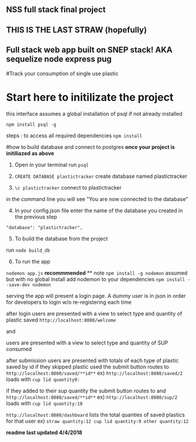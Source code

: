 ## NSS full stack final project 

## THIS IS THE LAST STRAW (hopefully)
## Full stack web app built on SNEP stack! AKA sequelize node express pug

#Track your consumption of single use plastic 

# Start here to initilizate the project

this interface assumes a global installation of psql 
if not already installed

`npm install psql -g`

steps :
to access all required dependencies 
`npm install`


#how to build database and connect to postgres
  **once your project is initiliazed as above**
1. Open in your terminal run `psql` 

2. `CREATE DATABASE plastictracker` create database named plastictracker

3. `\c plastictracker` connect to plastictracker

in the command line you will see "You are now connected to the database"

4. In your config.json file enter the name of the database you created in the previous step

`"database": "plastictracker",`

5. To build the database from the project

run `node build_db`

6. To run the app 

`nodemon app.js` **recommmended** 
** note `npm install -g nodemon` assumed but with no global install add nodemon to your dependencies `npm install --save-dev nodemon`

serving the app will present a login page.  A dummy user is in json in order for developers to login w/o re-registering each time

after login users are presented with a view to select type and quantity of plastic saved 
`http://localhost:8080/welcome`

and 

users are presented with a view to select type and quantity of SUP consumed

after submission users are presented with totals of each type of plastic saved by id 
if they skipped plastic used the submit button routes to 
`http://localhost:8080/saved/**id**`
ex) `http://localhost:8080/saved/2` 
loads with `cup lid quantity9:`

if they added to their sup quantity the submit button routes to 
and `http://localhost:8080/saved/**id**`
ex) `http://localhost:8080/sup/2`
loads with `cup lid quantity:10`

`http://localhost:8080/dashboard`
lists the total quanties of saved plastics for that user 
ex) 
`straw quantity:12
cup lid quantity:9
other quantity:12`

**readme last updated 4/4/2018**



